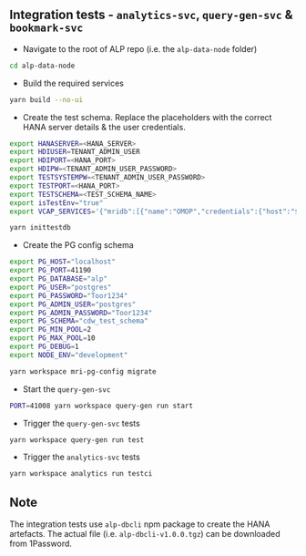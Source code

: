 ## Integration tests - `analytics-svc`, `query-gen-svc` & `bookmark-svc`
- Navigate to the root of ALP repo (i.e. the `alp-data-node` folder)
```bash
cd alp-data-node
```
- Build the required services
```bash
yarn build --no-ui
```
- Create the test schema. Replace the placeholders with the correct HANA server details & the user credentials.
```bash
export HANASERVER=<HANA_SERVER>
export HDIUSER=TENANT_ADMIN_USER
export HDIPORT=<HANA_PORT>
export HDIPW=<TENANT_ADMIN_USER_PASSWORD>
export TESTSYSTEMPW=<TENANT_ADMIN_USER_PASSWORD>
export TESTPORT=<HANA_PORT>
export TESTSCHEMA=<TEST_SCHEMA_NAME>
export isTestEnv="true"
export VCAP_SERVICES='{"mridb":[{"name":"OMOP","credentials":{"host":"${HANASERVER}","port":"${HDIPORT}","databaseName":"ALPDEV","user":"${HDIUSER}","password":"${HDIPW}","validate_certificate":false,"probeSchema":"${TESTSCHEMA}","vocabSchema":"${TESTSCHEMA}","schema":"${TESTSCHEMA}","dialect":"hana","encrypt":false,"pooling":"true"},"tags":["httptest"]}]}'

yarn inittestdb
```
- Create the PG config schema
```bash
export PG_HOST="localhost"
export PG_PORT=41190
export PG_DATABASE="alp"
export PG_USER="postgres"
export PG_PASSWORD="Toor1234"
export PG_ADMIN_USER="postgres"
export PG_ADMIN_PASSWORD="Toor1234"
export PG_SCHEMA="cdw_test_schema"
export PG_MIN_POOL=2
export PG_MAX_POOL=10
export PG_DEBUG=1
export NODE_ENV="development"

yarn workspace mri-pg-config migrate
```
- Start the `query-gen-svc` 
```bash
PORT=41008 yarn workspace query-gen run start
```
- Trigger the `query-gen-svc` tests
```bash
yarn workspace query-gen run test
```
- Trigger the `analytics-svc` tests
```bash
yarn workspace analytics run testci
```

## Note
The integration tests use `alp-dbcli` npm package to create the HANA artefacts. The actual file (i.e. `alp-dbcli-v1.0.0.tgz`) can be downloaded from 1Password.
